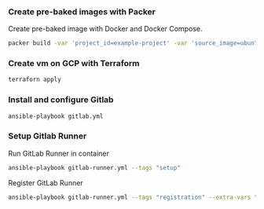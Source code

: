 ### Create pre-baked images with Packer

Create pre-baked image with Docker and Docker Compose.

```sh
packer build -var 'project_id=example-project' -var 'source_image=ubuntu-1604-xenial-v20170815a' -var 'tags=docker' ubuntu-docker.json
```

### Create vm on GCP with Terraform

```sh
terraforn apply
```

### Install and configure Gitlab

```sh
ansible-playbook gitlab.yml
```

### Setup Gitlab Runner

Run GitLab Runner in container
```sh
ansible-playbook gitlab-runner.yml --tags "setup"
```

Register GitLab Runner
```sh
ansible-playbook gitlab-runner.yml --tags "registration" --extra-vars "runner_token=TOKEN"
```
